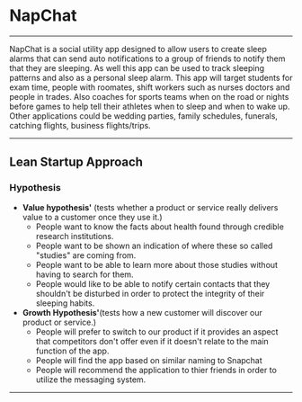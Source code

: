 # NapChat
***
NapChat is a social utility app designed to allow users to create sleep alarms that can send auto notifications
to a group of friends to notify them that they are sleeping. As well this app can be used to track sleeping patterns and
also as a personal sleep alarm. This app will target students for exam time, people with roomates, shift workers such as nurses doctors
and people in trades. Also coaches for sports teams when on the road or nights before games to help tell their athletes when to sleep
and when to wake up. Other applications could be wedding parties, family schedules, funerals, catching flights, business flights/trips.
***
## Lean Startup Approach
### Hypothesis
 - **Value hypothesis'** (tests whether a product or service really delivers value to a customer once they use it.)
     - People want to know the facts about health found through credible research institutions.
     - People want to be shown an indication of where these so called "studies" are coming from.
     - People want to be able to learn more about those studies without having to search for them.
     - People would like to be able to notify certain contacts that they shouldn't be disturbed in order to protect the integrity of their sleeping habits.
 - **Growth Hypothesis'**(tests how a new customer will discover our product or service.)
     - People will prefer to switch to our product if it provides an aspect that competitors don't offer even if it doesn't relate to the main function of the app.
     - People will find the app based on similar naming to Snapchat
     - People will recommend the application to thier friends in order to utilize the messaging system.
***
